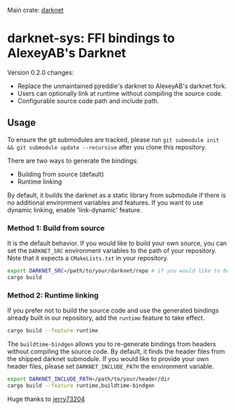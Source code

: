 Main crate: [darknet](https://crates.io/crates/darknet)
# darknet-sys: FFI bindings to AlexeyAB's Darknet

Version 0.2.0 changes:

- Replace the unmaintained pjreddie's darknet to AlexeyAB's darknet fork.
- Users can optionally link at runtime without compiling the source code.
- Configurable source code path and include path.

## Usage

To ensure the git submodules are tracked, please run `git submodule init && git submodule update --recursive` after you clone this repository.

There are two ways to generate the bindings:

- Building from source (default)
- Runtime linking

By default, it builds the darknet as a static library from submodule if there is no additional environment variables and features.
If you want to use dynamic linking, enable 'link-dynamic' feature.

### Method 1: Build from source

It is the default behavior. If you would like to build your own source, you can set the `DARKNET_SRC` environment variables to the path of your repository. Note that it expects a `CMakeLists.txt` in your repository.

```sh
export DARKNET_SRC=/path/to/your/darknet/repo # if you would like to build your own source
cargo build
```

### Method 2: Runtime linking

If you prefer not to build the source code and use the generated bindings already built in our repository, add the `runtime` feature to take effect.


```sh
cargo build --feature runtime
```

The `buildtime-bindgen` allows you to re-generate bindings from headers without compiling the source code. By default, it finds the header files from the shipped darknet submodule. If you would like to provide your own header files, please set `DARKNET_INCLUDE_PATH` the environment variable.

```sh
export DARKNET_INCLUDE_PATH=/path/to/your/header/dir
cargo build --feature runtime,buildtime-bindgen
```
Huge thanks to [jerry73204](https://github.com/jerry73204)
